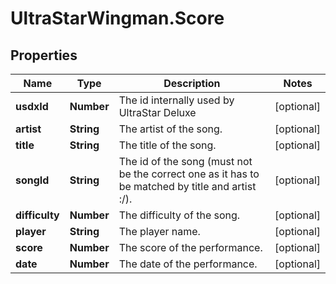 # UltraStarWingman.Score

## Properties

Name | Type | Description | Notes
------------ | ------------- | ------------- | -------------
**usdxId** | **Number** | The id internally used by UltraStar Deluxe | [optional] 
**artist** | **String** | The artist of the song. | [optional] 
**title** | **String** | The title of the song. | [optional] 
**songId** | **String** | The id of the song (must not be the correct one as it has to be matched by title and artist :/). | [optional] 
**difficulty** | **Number** | The difficulty of the song. | [optional] 
**player** | **String** | The player name. | [optional] 
**score** | **Number** | The score of the performance. | [optional] 
**date** | **Number** | The date of the performance. | [optional] 


